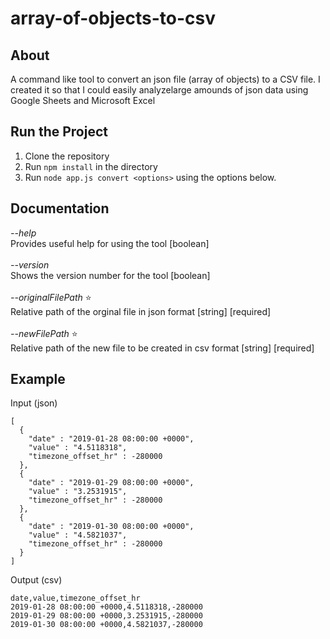 # array-of-objects-to-csv

## About

A command like tool to convert an json file (array of objects) to a CSV file. I created it so that I could easily analyzelarge amounds of json data using Google Sheets and Microsoft Excel

## Run the Project

1) Clone the repository
2) Run `npm install` in the directory
3) Run `node app.js convert <options>` using the options below.

## Documentation

*--help*<br>
Provides useful help for using the tool [boolean]<br>
<br>
*--version*<br>
Shows the version number for the tool [boolean]<br>
<br>
*--originalFilePath* ⭐<br>
Relative path of the orginal file in json format [string] [required]<br>
<br>
*--newFilePath* ⭐<br>
Relative path of the new file to be created in csv format [string] [required]<br>

## Example

Input (json)
```
[
  {
    "date" : "2019-01-28 08:00:00 +0000",
    "value" : "4.5118318",
    "timezone_offset_hr" : -280000
  },
  {
    "date" : "2019-01-29 08:00:00 +0000",
    "value" : "3.2531915",
    "timezone_offset_hr" : -280000
  },
  {
    "date" : "2019-01-30 08:00:00 +0000",
    "value" : "4.5821037",
    "timezone_offset_hr" : -280000
  }
]
```

Output (csv)
```
date,value,timezone_offset_hr
2019-01-28 08:00:00 +0000,4.5118318,-280000
2019-01-29 08:00:00 +0000,3.2531915,-280000
2019-01-30 08:00:00 +0000,4.5821037,-280000
```
